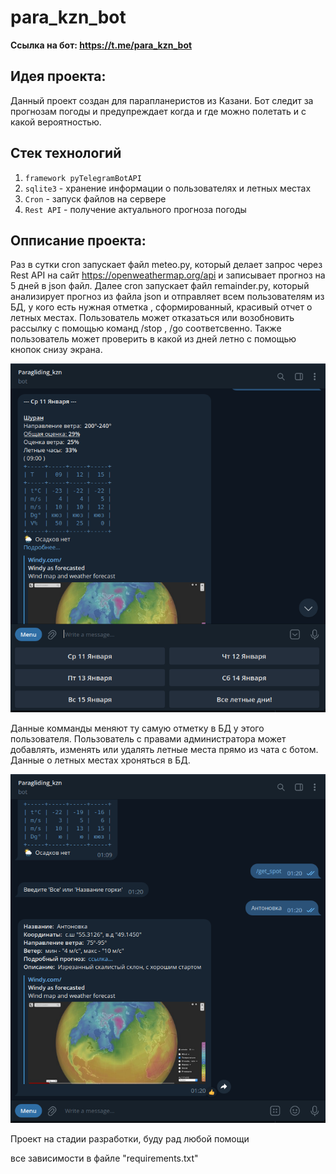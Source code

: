 # para_kzn_bot
<b> Ссылка на бот: https://t.me/para_kzn_bot </b>

## Идея проекта:
Данный проект создан для парапланеристов из Казани.
Бот следит за прогнозам погоды и предупреждает когда и где
можно полетать и с какой вероятностью.

## Стек технологий
1. `framework pyTelegramBotAPI`
2. `sqlite3` - хранение информации о пользователях и летных местах
3. `Cron` - запуск файлов на сервере
4. `Rest API` - получение актуального прогноза погоды


## Опписание проекта:

Раз в сутки cron запускает файл meteo.py,
который делает запрос через Rest API на сайт https://openweathermap.org/api
и записывает прогноз на 5 дней в json файл. Далее cron запускает
файл remainder.py, который анализирует прогноз из файла json и
отправляет всем пользователям из БД, у кого есть нужная отметка
, сформированный, красивый отчет о летных местах. Пользователь
может отказаться или возобновить рассылку с помощью команд /stop
, /go соответсвенно. Также пользователь может проверить в какой 
из дней летно с помощью кнопок снизу экрана.

<div style="text-align: center;">
    <img src="./gif_readme/days.png" />
</div>

Данные комманды меняют ту самую отметку в БД
у этого пользователя. Пользователь с правами администратора может
добавлять, изменять или удалять летные места прямо из чата с ботом.
Данные о летных местах хроняться в БД.

<div style="text-align: center;">
    <img src="./gif_readme/get_spot.png" />
</div>

Проект на стадии разработки, буду рад любой помощи

все зависимости в файле "requirements.txt" 
